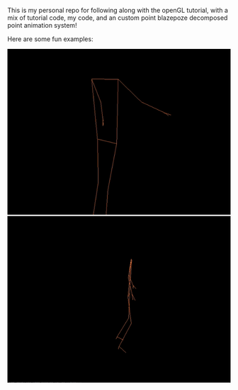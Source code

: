 This is my personal repo for following along with the openGL tutorial, with a mix of tutorial code, my code, and an custom point blazepoze decomposed point animation system!

Here are some fun examples:

![WHEEE](https://github.com/MaxRStevens-1/OpenGL_Testing/blob/skeleton_blazepose/git_gifs/sping.gif)
![So Flexible!](https://github.com/MaxRStevens-1/OpenGL_Testing/blob/skeleton_blazepose/git_gifs/bow.gif)
